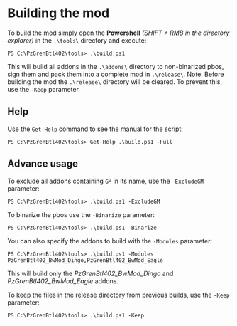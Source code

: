 # Building the mod

To build the mod simply open the **Powershell** *(SHIFT + RMB in the directory explorer)* in the `.\tools\` directory and execute:
```
PS C:\PzGrenBtl402\tools> .\build.ps1
``` 

This will build all addons in the `.\addons\` directory to non-binarized pbos, sign them and pack them into a complete mod in `.\release\`.
Note: Before building the mod the `.\release\` directory will be cleared. To prevent this, use the `-Keep` parameter.

## Help

Use the `Get-Help` command to see the manual for the script:
```
PS C:\PzGrenBtl402\tools> Get-Help .\build.ps1 -Full
``` 


## Advance usage

To exclude all addons containing `GM` in its name, use the `-ExcludeGM` parameter:
```
PS C:\PzGrenBtl402\tools> .\build.ps1 -ExcludeGM
```


To binarize the pbos use the `-Binarize` parameter:
```
PS C:\PzGrenBtl402\tools> .\build.ps1 -Binarize
``` 


You can also specify the addons to build with the `-Modules` parameter:
```
PS C:\PzGrenBtl402\tools> .\build.ps1 -Modules PzGrenBtl402_BwMod_Dingo,PzGrenBtl402_BwMod_Eagle
```
This will build only the *PzGrenBtl402_BwMod_Dingo* and *PzGrenBtl402_BwMod_Eagle* addons.


To keep the files in the release directory from previous builds, use the `-Keep` parameter:
```
PS C:\PzGrenBtl402\tools> .\build.ps1 -Keep
```
